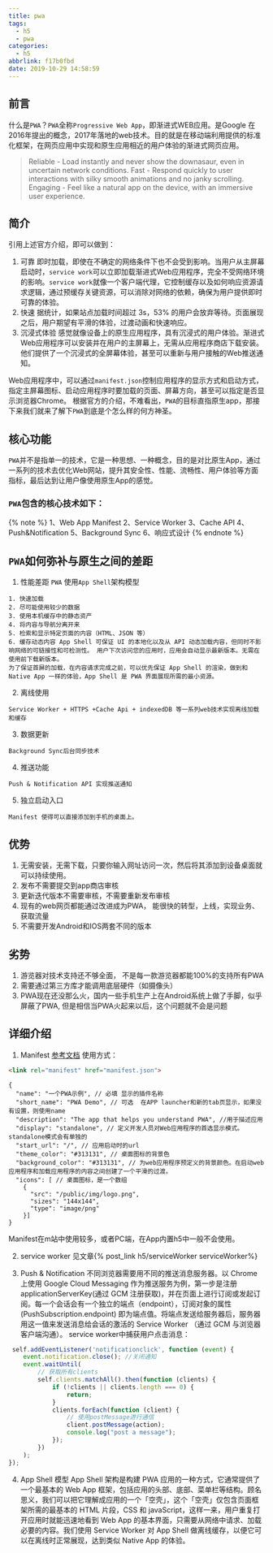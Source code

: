 ```yaml
---
title: pwa
tags:
  - h5
  - pwa
categories:
  - h5
abbrlink: f17b0fbd
date: 2019-10-29 14:58:59
---
```

## 前言
什么是`PWA`？`PWA`全称`Progressive Web App`，即渐进式WEB应用。是Google 在2016年提出的概念，2017年落地的web技术。目的就是在移动端利用提供的标准化框架，在网页应用中实现和原生应用相近的用户体验的渐进式网页应用。
>Reliable - Load instantly and never show the downasaur, even in uncertain network conditions.
>Fast - Respond quickly to user interactions with silky smooth animations and no janky scrolling.
>Engaging - Feel like a natural app on the device, with an immersive user experience.


## 简介
引用上述官方介绍，即可以做到：
1. 可靠
即时加载，即使在不确定的网络条件下也不会受到影响。当用户从主屏幕启动时，`service work`可以立即加载渐进式Web应用程序，完全不受网络环境的影响。`service work`就像一个客户端代理，它控制缓存以及如何响应资源请求逻辑，通过预缓存关键资源，可以消除对网络的依赖，确保为用户提供即时可靠的体验。
2. 快速
据统计，如果站点加载时间超过 3s，53% 的用户会放弃等待。页面展现之后，用户期望有平滑的体验，过渡动画和快速响应。
3. 沉浸式体验
感觉就像设备上的原生应用程序，具有沉浸式的用户体验。渐进式Web应用程序可以安装并在用户的主屏幕上，无需从应用程序商店下载安装。他们提供了一个沉浸式的全屏幕体验，甚至可以重新与用户接触的Web推送通知。

Web应用程序中，可以通过`manifest.json`控制应用程序的显示方式和启动方式，指定主屏幕图标、启动应用程序时要加载的页面、屏幕方向，甚至可以指定是否显示浏览器Chrome。
根据官方的介绍，不难看出，`PWA`的目标直指原生app，那接下来我们就来了解下`PWA`到底是个怎么样的何方神圣。

## 核心功能
`PWA`并不是指单一的技术，它是一种思想、一种概念，目的是对比原生App，通过一系列的技术去优化Web网站，提升其安全性、性能、流畅性、用户体验等方面指标，最后达到让用户像使用原生App的感觉。

### `PWA`包含的核心技术如下：
{% note %}
1、Web App Manifest
2、Service Worker
3、Cache API
4、Push&Notification
5、Background Sync
6、响应式设计
{% endnote %}

## `PWA`如何弥补与原生之间的差距
1. 性能差距
`PWA` 使用`App Shell`架构模型 
```text
1. 快速加载
2. 尽可能使用较少的数据
3. 使用本机缓存中的静态资产
4. 将内容与导航分离开来
5. 检索和显示特定页面的内容（HTML、JSON 等）
6. 缓存动态内容 App Shell 可保证 UI 的本地化以及从 API 动态加载内容，但同时不影响网络的可链接性和可检测性。 用户下次访问您的应用时，应用会自动显示最新版本。无需在使用前下载新版本。
为了保证首屏的加载，在内容请求完成之前，可以优先保证 App Shell 的渲染，做到和 Native App 一样的体验，App Shell 是 PWA 界面展现所需的最小资源。
```

2. 离线使用
```text
Service Worker + HTTPS +Cache Api + indexedDB 等一系列web技术实现离线加载和缓存
```

3. 数据更新
```text
Background Sync后台同步技术
```

4. 推送功能
```text
Push & Notification API 实现推送通知
```

5. 独立启动入口
```text
Manifest 使得可以直接添加到手机的桌面上。
```

## 优势
1. 无需安装，无需下载，只要你输入网址访问一次，然后将其添加到设备桌面就可以持续使用。
2. 发布不需要提交到app商店审核
3. 更新迭代版本不需要审核，不需要重新发布审核
4. 现有的web网页都能通过改进成为PWA， 能很快的转型，上线，实现业务、获取流量
5. 不需要开发Android和IOS两套不同的版本

## 劣势
1. 游览器对技术支持还不够全面， 不是每一款游览器都能100%的支持所有PWA
2. 需要通过第三方库才能调用底层硬件（如摄像头）
3. PWA现在还没那么火，国内一些手机生产上在Android系统上做了手脚，似乎屏蔽了PWA, 但是相信当PWA火起来以后，这个问题就不会是问题

## 详细介绍
1. Manifest
[参考文档](https://developer.mozilla.org/zh-CN/docs/Web/Manifest)
使用方式：
```html
<link rel="manifest" href="manifest.json">
```
```json5
{
  "name": "一个PWA示例", // 必填 显示的插件名称
  "short_name": "PWA Demo", // 可选  在APP launcher和新的tab页显示，如果没有设置，则使用name
  "description": "The app that helps you understand PWA", //用于描述应用
  "display": "standalone", // 定义开发人员对Web应用程序的首选显示模式。standalone模式会有单独的
  "start_url": "/", // 应用启动时的url
  "theme_color": "#313131", // 桌面图标的背景色
  "background_color": "#313131", // 为web应用程序预定义的背景颜色。在启动web应用程序和加载应用程序的内容之间创建了一个平滑的过渡。
  "icons": [ // 桌面图标，是一个数组
    {
      "src": "/public/img/logo.png",
      "sizes": "144x144",
      "type": "image/png"
    }]
}
```
Manifest在m站中使用较多，或者PC端，在App内置h5中一般不会使用。

2. service worker
见文章{% post_link h5/serviceWorker serviceWorker%}

3. Push & Notification
不同浏览器需要用不同的推送消息服务器。以 Chrome 上使用 Google Cloud Messaging<GCM> 作为推送服务为例，第一步是注册 applicationServerKey(通过 GCM 注册获取)，并在页面上进行订阅或发起订阅。每一个会话会有一个独立的端点（endpoint），订阅对象的属性(PushSubscription.endpoint) 即为端点值。将端点发送给服务器后，服务器用这一值来发送消息给会话的激活的 Service Worker （通过 GCM 与浏览器客户端沟通）。
service worker中捕获用户点击消息：
```typescript
 self.addEventListener('notificationclick', function (event) {
    event.notification.close(); //关闭通知
    event.waitUntil(
        // 获取所有clients
        self.clients.matchAll().then(function (clients) {
            if (!clients || clients.length === 0) {
                return;
            }
            clients.forEach(function (client) {
                // 使用postMessage进行通信
                client.postMessage(action);
                console.log("post a message");
            });
        })
    );
});
```

4. App Shell 模型
App Shell 架构是构建 PWA 应用的一种方式，它通常提供了一个最基本的 Web App 框架，包括应用的头部、底部、菜单栏等结构。顾名思义，我们可以把它理解成应用的一个「空壳」，这个「空壳」仅包含页面框架所需的最基本的 HTML 片段，CSS 和 javaScript，这样一来，用户重复打开应用时就能迅速地看到 Web App 的基本界面，只需要从网络中请求、加载必要的内容。我们使用 Service Worker 对 App Shell 做离线缓存，以便它可以在离线时正常展现，达到类似 Native App 的体验。
